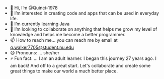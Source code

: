 - 👋 Hi, I’m @Quinci-1978
- 👀 I’m interested in creating code and apps that can be used in everyday life.
- 🌱 I’m currently learning Java
- 💞️ I’m looking to collaborate on anything that helps me grow my level of knowledge and helps me become a better programmer. 
- 📫 How to reach me... you can reach me by email at q.walker7705@student.nu.edu
- 😄 Pronouns: ... she/her
- ⚡ Fun fact: ... I am an adult learner. I began this journey 27 years ago. I am back! And off to a great start. Let's collaborate and create some great things to make our world a much better place.

<!---
Quinci-1978/Quinci-1978 is a ✨ special ✨ repository because its `README.md` (this file) appears on your GitHub profile.
You can click the Preview link to take a look at your changes.
--->
